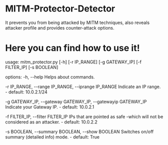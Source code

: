 # MITM-Protector-Detector
It prevents you from being attacked by MITM techniques, also reveals attacker profile and provides counter-attack options.

# Here you can find how to use it!
usage: mitm_protector.py [-h] [-r IP_RANGE] [-g GATEWAY_IP] [-f FILTER_IP] [-s BOOLEAN]

options:
  -h, --help            Helps about commands.
  
  -r IP_RANGE, --range IP_RANGE, --iprange IP_RANGE
                        Indicate an IP range. - default: 10.0.2.1/24
                        
  -g GATEWAY_IP, --gateway GATEWAY_IP, --gatewayip GATEWAY_IP
                        Indicate your Gateway IP. - default: 10.0.2.1
                        
  -f FILTER_IP, --filter FILTER_IP
                        IPs that are pointed as safe -which will not be considered as an attacker. - default: 10.0.2.2
                        
  -s BOOLEAN, --summary BOOLEAN, --show BOOLEAN
                        Switches on/off summary (detailed info) mode. - default: True
